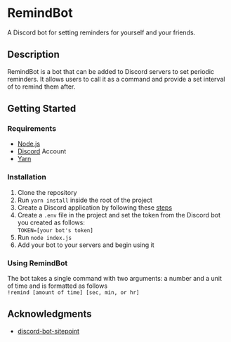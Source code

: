 # RemindBot
A Discord bot for setting reminders for yourself and your friends.

## Description
RemindBot is a bot that can be added to Discord servers to set periodic reminders.
It allows users to call it as a command and provide a set interval of to remind them after.

## Getting Started

### Requirements
- [Node.js](https://nodejs.org/en/)
- [Discord](https://discord.com) Account
- [Yarn](https://yarnpkg.com/)

### Installation
1. Clone the repository
2. Run `yarn install` inside the root of the project
3. Create a Discord application by following these [steps](https://discordpy.readthedocs.io/en/latest/discord.html)
4. Create a `.env` file in the project and set the token from the Discord bot you created as follows:   
```TOKEN=[your bot's token]```
5. Run `node index.js`
6. Add your bot to your servers and begin using it

### Using RemindBot
The bot takes a single command with two arguments: a number and a unit of time and is formatted as follows  
```!remind [amount of time] [sec, min, or hr]```

## Acknowledgments
- [discord-bot-sitepoint](https://github.com/sitepoint-editors/discord-bot-sitepoint/blob/master/README.md)